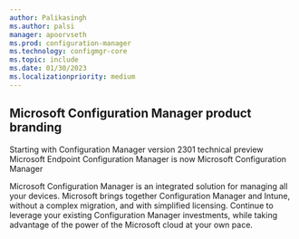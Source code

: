 ```yaml
---
author: Palikasingh
ms.author: palsi
manager: apoorvseth
ms.prod: configuration-manager
ms.technology: configmgr-core
ms.topic: include
ms.date: 01/30/2023
ms.localizationpriority: medium
---
```


## <a name="bkmk_branding"></a>Microsoft Configuration Manager product branding

<!--15885998-->

Starting with Configuration Manager version 2301 technical preview Microsoft Endpoint Configuration Manager is now Microsoft Configuration Manager

Microsoft Configuration Manager is an integrated solution for managing all your devices. Microsoft brings together Configuration Manager and Intune, without a complex migration, and with simplified licensing. Continue to leverage your existing Configuration Manager investments, while taking advantage of the power of the Microsoft cloud at your own pace. 
